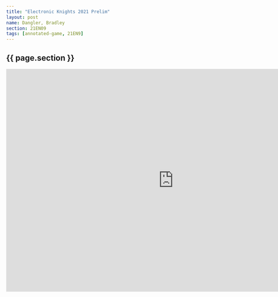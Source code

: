```yaml
---
title: "Electronic Knights 2021 Prelim"
layout: post
name: Dangler, Bradley
section: 21EN09
tags: [annotated-game, 21EN9]
---
```


<h2>{{ page.section }}</h2>

<iframe style='border: 0;' width='900px' height='600px' src='https://share.chessbase.com/SharedGames/frame/?p=TO+yQzzYb1ujVvnHSnyXcBgGkNRT3CU049LygK1wPWmvJFChGLt7IK31ACgmyEXR'></iframe>